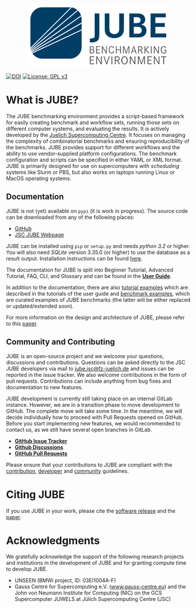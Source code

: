 <div align="center">
<img src="docs/logo/JUBE-Logo.svg" alt="JUBE" height="170em"/>
</div>

[![DOI](https://zenodo.org/badge/DOI/10.5281/zenodo.7534372.svg)](https://doi.org/10.5281/zenodo.7534372)
[![License: GPL v3](https://img.shields.io/badge/License-GPLv3-blue.svg)](https://www.gnu.org/licenses/gpl-3.0)

# What is JUBE?

The JUBE benchmarking environment provides a script-based framework for easily
creating benchmark and workflow sets, running those sets on different computer
systems, and evaluating the results.
It is actively developed by the [Juelich Supercomputing Centre](https://www.fz-juelich.de/en/ias/jsc).
It focuses on managing the complexity of combinatorial benchmarks and ensuring reproducibility of the benchmarks.
JUBE provides support for different workflows and the ability to use vendor-supplied platform configurations.
The benchmark configuration and scripts can be specified in either YAML or XML format.
JUBE is primarily designed for use on supercomputers with *scheduding* systems
like Slurm or PBS, but also works on laptops running Linux or MacOS operating systems.

## Documentation

JUBE is not (yet) available on `pypi` (it is work in progress).
The source code can be downloaded from any of the following places:
- [GitHub](https://github.com/FZJ-JSC/JUBE)
- [JSC JUBE Webpage](https://www.fz-juelich.de/en/ias/jsc/services/user-support/software-tools/jube/download)

JUBE can be installed using `pip` or `setup.py` and needs *python 3.2* or higher.
You will also need *SQLite* version 3.35.0 (or higher) to use the database as a result output.
Installation instructions can be found [here](https://apps.fz-juelich.de/jsc/jube/docu/tutorial.html#installation).

The documentation for JUBE is split into Beginner Tutorial, Advanced Tutorial, 
FAQ, CLI, and Glossary and can be found in the 
**[User Guide](https://apps.fz-juelich.de/jsc/jube/docu/index.html)**.

In addition to the documentation, there are also 
[tutorial examples](examples)
which are described in the tutorials of the user guide and 
[benchmark examples](https://github.com/FZJ-JSC/jube-configs), which are curated
examples of JUBE benchmarks (the latter will be either replaced or 
updated/extended soon).

For more information on the design and architecture of JUBE, please refer to
this [paper](https://ebooks.iospress.nl/DOI/10.3233/978-1-61499-621-7-431).


## Community and Contributing

JUBE is an open-source project and we welcome your questions, discussions and contributions.
Questions can be asked directly to the JSC JUBE developers via mail to
[jube.jsc@fz-juelich.de](mailto:jube.jsc@fz-juelich.de) and issues can be
reported in the issue tracker.
We also welcome contributions in the form of pull requests.
Contributions can include anything from bug fixes and documentation to new features.

JUBE development is currently still taking place on an internal GitLab instance.
However, we are in a transition phase to move development to GitHub. The complete
move will take some time. In the meantime, we will decide individually how to
proceed with Pull Requests opened on GitHub. Before you start implementing new
features, we would recommended to contact us, as we still have several open
branches in GitLab.

- **[GitHub Issue Tracker](https://github.com/FZJ-JSC/JUBE/issues)**
- **[Github Discussions](https://github.com/FZJ-JSC/JUBE/discussions)**
- **[GitHub Pull Requests](https://github.com/FZJ-JSC/JUBE/pulls)**

Please ensure that your contributions to JUBE are compliant with the 
[contribution](CONTRIBUTING.md), 
[developer](https://apps.fz-juelich.de/jsc/jube/docu/devel.html) and
[community](CODE_OF_CONDUCT.md) guidelines.

# Citing JUBE

If you use JUBE in your work, please cite the
[software release](https://zenodo.org/records/7534372)
and the [paper](https://ebooks.iospress.nl/DOI/10.3233/978-1-61499-621-7-431).

# Acknowledgments

We gratefully acknowledge the support of the following research projects and 
institutions in the development of JUBE and for granting compute time to develop JUBE. 

- UNSEEN (BMWi project, ID: 03EI1004A-F)
- Gauss Centre for Supercomputing e.V. (www.gauss-centre.eu) and the John von
Neumann Institute for Computing (NIC) on the GCS Supercomputer JUWELS at
Jülich Supercomputing Centre (JSC)

